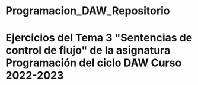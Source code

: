 # Programacion_DAW_Repositorio
# Ejercicios del Tema 3 "Sentencias de control de flujo" de la asignatura Programación del ciclo DAW Curso 2022-2023